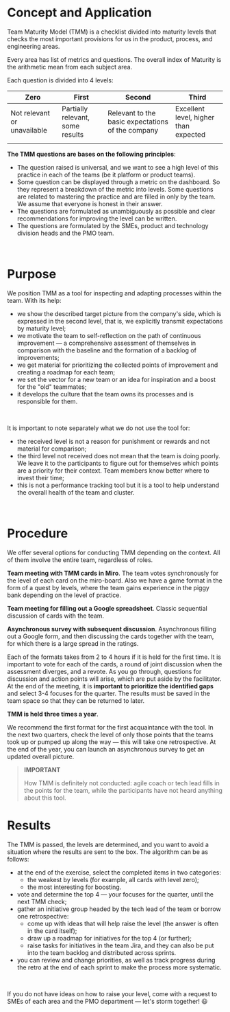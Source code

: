 # Concept and Application


Team Maturity Model (TMM) is a checklist divided into maturity levels that checks the most important provisions for us in the product, process, and engineering areas.


Every area has list of metrics and questions. The overall index of Maturity is the arithmetic mean from each subject area.


Each question is divided into 4 levels:


| Zero | First | Second | Third |
| --- | --- | --- | --- |
| Not relevant or unavailable | Partially relevant, some results | Relevant to the basic expectations of the company | Excellent level, higher than expected |
|  |  |  |  |


**The TMM questions are bases on the following principles**:


* The question raised is universal, and we want to see a high level of this practice in each of the teams (be it platform or product teams).
* Some question can be displayed through a metric on the dashboard. So they represent a breakdown of the metric into levels. Some questions are related to mastering the practice and are filled in only by the team. We assume that everyone is honest in their answer.
* The questions are formulated as unambiguously as possible and clear recommendations for improving the level can be written.
* The questions are formulated by the SMEs, product and technology division heads and the PMO team. 

<br>



# Purpose


We position TMM as a tool for inspecting and adapting processes within the team. With its help:


* we show the described target picture from the company's side, which is expressed in the second level, that is, we explicitly transmit expectations by maturity level;
* we motivate the team to self-reflection on the path of continuous improvement — a comprehensive assessment of themselves in comparison with the baseline and the formation of a backlog of improvements;
* we get material for prioritizing the collected points of improvement and creating a roadmap for each team;
* we set the vector for a new team or an idea for inspiration and a boost for the "old" teammates;
* it develops the culture that the team owns its processes and is responsible for them.

<br>



It is important to note separately what we do not use the tool for:


* the received level is not a reason for punishment or rewards and not material for comparison;
* the third level not received does not mean that the team is doing poorly. We leave it to the participants to figure out for themselves which points are a priority for their context. Team members know better where to invest their time;
* this is not a performance tracking tool but it is a tool to help understand the overall health of the team and cluster.

<br>



# Procedure


We offer several options for conducting TMM depending on the context. All of them involve the entire team, regardless of roles.


**Team meeting with TMM cards in Miro**. The team votes synchronously for the level of each card on the miro-board. Also we have a game format in the form of a quest by levels, where the team gains experience in the piggy bank depending on the level of practice.


**Team meeting for filling out a Google spreadsheet**. Classic sequential discussion of cards with the team.


**Asynchronous survey with subsequent discussion**. Asynchronous filling out a Google form, and then discussing the cards together with the team, for which there is a large spread in the ratings.


Each of the formats takes from 2 to 4 hours if it is held for the first time. It is important to vote for each of the cards, a round of joint discussion when the assessment diverges, and a revote. As you go through, questions for discussion and action points will arise, which are put aside by the facilitator. At the end of the meeting, it is **important to prioritize the identified gaps** and select 3-4 focuses for the quarter. The results must be saved in the team space so that they can be returned to later.


**TMM is held three times a year**.


We recommend the first format for the first acquaintance with the tool. In the next two quarters, check the level of only those points that the teams took up or pumped up along the way — this will take one retrospective. At the end of the year, you can launch an asynchronous survey to get an updated overall picture.


> **IMPORTANT**
>
> How TMM is definitely not conducted: agile coach or tech lead fills in the points for the team, while the participants have not heard anything about this tool.


# Results


The TMM is passed, the levels are determined, and you want to avoid a situation where the results are sent to the box. The algorithm can be as follows:


* at the end of the exercise, select the completed items in two categories:
    * the weakest by levels (for example, all cards with level zero);
    * the most interesting for boosting.
* vote and determine the top 4 — your focuses for the quarter, until the next TMM check;
* gather an initiative group headed by the tech lead of the team or borrow one retrospective:
    * come up with ideas that will help raise the level (the answer is often in the card itself);
    * draw up a roadmap for initiatives for the top 4 (or further);
    * raise tasks for initiatives in the team Jira, and they can also be put into the team backlog and distributed across sprints.
* you can review and change priorities, as well as track progress during the retro at the end of each sprint to make the process more systematic.

<br>



If you do not have ideas on how to raise your level, come with a request to SMEs of each area and the PMO department — let's storm together! 😃





